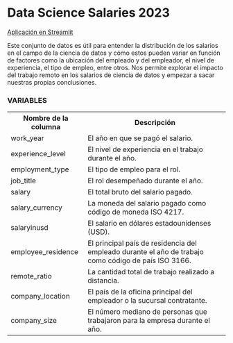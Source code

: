 # Data Science Salaries 2023

[Aplicación en Streamlit](https://alba-app-datascience.streamlit.app/)

Este conjunto de datos es útil para entender la distribución de los salarios en el campo de la ciencia de datos y cómo estos pueden variar en función de factores como la ubicación del empleado y del empleador, el nivel de experiencia, el tipo de empleo, entre otros. Nos permite explorar el impacto del trabajo remoto en los salarios de ciencia de datos y empezar a sacar nuestras propias conclusiones.

### VARIABLES

<table>
  <tr>
    <th>Nombre de la columna</th>
    <th>Descripción</th>
  </tr>
  <tr>
    <td>work_year</td>
    <td>El año en que se pagó el salario.</td>
  </tr>
  <tr>
    <td>experience_level</td>
    <td>El nivel de experiencia en el trabajo durante el año.</td>
  </tr>
  <tr>
    <td>employment_type</td>
    <td>El tipo de empleo para el rol.</td>
  </tr>
  <tr>
    <td>job_title</td>
    <td>El rol desempeñado durante el año.</td>
  </tr>
  <tr>
    <td>salary</td>
    <td>El total bruto del salario pagado.</td>
  </tr>
  <tr>
    <td>salary_currency</td>
    <td>La moneda del salario pagado como código de moneda ISO 4217.</td>
  </tr>
  <tr>
    <td>salaryinusd</td>
    <td>El salario en dólares estadounidenses (USD).</td>
  </tr>
  <tr>
    <td>employee_residence</td>
    <td>El principal país de residencia del empleado durante el año de trabajo como código de país ISO 3166.</td>
  </tr>
  <tr>
    <td>remote_ratio</td>
    <td>La cantidad total de trabajo realizado a distancia.</td>
  </tr>
  <tr>
    <td>company_location</td>
    <td>El país de la oficina principal del empleador o la sucursal contratante.</td>
  </tr>
  <tr>
    <td>company_size</td>
    <td>El número mediano de personas que trabajaron para la empresa durante el año.</td>
  </tr>
</table>
